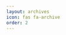 ```yaml
---
layout: archives
icon: fas fa-archive
order: 2
---
```

<script>
  window.embeddedChatbotConfig = {
  chatbotId: "Yyq6rxTsvCQnNn2atckbB",
  domain: "www.chatbase.co"
  }
  </script>
  <script
  src="https://www.chatbase.co/embed.min.js"
  chatbotId="Yyq6rxTsvCQnNn2atckbB"
  domain="www.chatbase.co"
  defer>
  </script>
